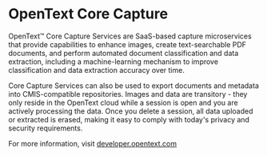 # OpenText Core Capture


OpenText™ Core Capture Services are SaaS-based capture microservices that provide capabilities to enhance images, create text-searchable PDF documents, and perform automated document classification and data extraction, including a machine-learning mechanism to improve classification and data extraction accuracy over time.  

Core Capture Services can also be used to export documents and metadata into CMIS-compatible repositories. Images and data are transitory - they only reside in the OpenText cloud while a session is open and you are actively processing the data.  Once you delete a session, all data uploaded or extracted is erased, making it easy to comply with today's privacy and security requirements.

For more information, visit [developer.opentext.com](https://developer.opentext.com/products_services/615a81f2-c308-4e1d-ac76-64760bea08a3 "Core Capture product page")
